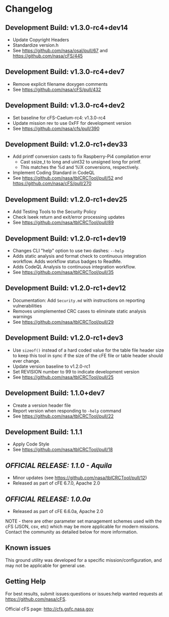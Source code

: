 # Changelog

## Development Build: v1.3.0-rc4+dev14

- Update Copyright Headers
- Standardize version.h 
- See <https://github.com/nasa/osal/pull/67> and <https://github.com/nasa/cFS/445>

## Development Build: v1.3.0-rc4+dev7

- Remove explicit filename doxygen comments
- See <https://github.com/nasa/cFS/pull/432>

## Development Build: v1.3.0-rc4+dev2

- Set baseline for cFS-Caelum-rc4: v1.3.0-rc4
- Update mission rev to use 0xFF for development version
- See <https://github.com/nasa/cfs/pull/390>

## Development Build: v1.2.0-rc1+dev33

- Add printf conversion casts to fix Raspberry-Pi4 compilation error
  - Cast ssize_t to long and uint32 to unsigned long for printf.
  - This matches the %d and %lX conversions, respectively.
- Implement Coding Standard in CodeQL
- See <https://github.com/nasa/tblCRCTool/pull/52> and <https://github.com/nasa/cFS/pull/270>

## Development Build: v1.2.0-rc1+dev25

- Add Testing Tools to the Security Policy
- Check lseek return and exit/error processing updates
- See <https://github.com/nasa/tblCRCTool/pull/89>

## Development Build: v1.2.0-rc1+dev19

- Changes CLI "help" option to use two dashes: `--help`
- Adds static analysis and format check to continuous integration workflow. Adds workflow status badges to ReadMe.
- Adds CodeQL Analysis to continuous integration workflow.
- See <https://github.com/nasa/tblCRCTool/pull/35>

## Development Build: v1.2.0-rc1+dev12

- Documentation: Add `Security.md` with instructions on reporting vulnerabilities
- Removes unimplemented CRC cases to eliminate static analysis warnings
- See <https://github.com/nasa/tblCRCTool/pull/29>

## Development Build: v1.2.0-rc1+dev3

- Use `sizeof()` instead of a hard coded value for the table file header size to keep this tool in sync if the size of the cFE file or table header should ever change.
- Update version baseline to v1.2.0-rc1
- Set REVISION number to 99 to indicate development version
- See <https://github.com/nasa/tblCRCTool/pull/25>

## Development Build: 1.1.0+dev7

- Create a version header file
- Report version when responding to `-help` command
- See <https://github.com/nasa/tblCRCTool/pull/22>

## Development Build: 1.1.1

- Apply Code Style
- See <https://github.com/nasa/tblCRCTool/pull/18>

## **_OFFICIAL RELEASE: 1.1.0 - Aquila_**

- Minor updates (see https://github.com/nasa/tblCRCTool/pull/12)
- Released as part of cFE 6.7.0, Apache 2.0

## **_OFFICIAL RELEASE: 1.0.0a_**

- Released as part of cFE 6.6.0a, Apache 2.0

NOTE - there are other parameter set management schemes used with the cFS (JSON, csv, etc) which may be more applicable for modern missions.  Contact the community as detailed below for more information.

## Known issues

This ground utility was developed for a specific mission/configuration, and may not be applicable for general use.

## Getting Help

For best results, submit issues:questions or issues:help wanted requests at https://github.com/nasa/cFS.

Official cFS page: http://cfs.gsfc.nasa.gov
